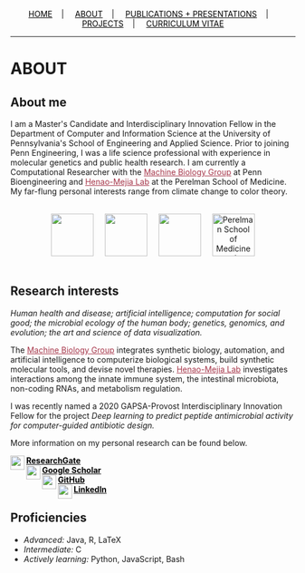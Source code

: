 <div class="topnav">
  <p align="center">
  <a href="home.html" style="color: rgb(0,0,0)"><font color="000000">HOME</font></a>&nbsp;&nbsp;&nbsp;&nbsp;|&nbsp;&nbsp;&nbsp;&nbsp;
  <a href="about.html" style="color: rgb(0,0,0)"><font color="000000">ABOUT</font></a>&nbsp;&nbsp;&nbsp;&nbsp;|&nbsp;&nbsp;&nbsp;&nbsp;
  <a href="pubs.html" style="color: rgb(0,0,0)"><font color="000000">PUBLICATIONS + PRESENTATIONS</font></a>&nbsp;&nbsp;&nbsp;&nbsp;|&nbsp;&nbsp;&nbsp;&nbsp;
  <a href="projects.html" style="color: rgb(0,0,0)"><font color="000000">PROJECTS</font></a>&nbsp;&nbsp;&nbsp;&nbsp;|&nbsp;&nbsp;&nbsp;&nbsp;
  <a href="resume_05_2020.pdf" style="color: rgb(0,0,0)" target="_blank"><font color="000000">CURRICULUM VITAE</font></a> 
</p>
</div>

---------------------------------------

# ABOUT

## About me

I am a Master's Candidate and Interdisciplinary Innovation Fellow in the Department of Computer and Information Science at the University of Pennsylvania's School of Engineering and Applied Science. Prior to joining Penn Engineering, I was a life science professional with experience in molecular genetics and public health research. I am currently a Computational Researcher with the <a href="https://delafuentelab.seas.upenn.edu/" style="color: rgb(167,55,75)" target="_blank"><font color="A7374B">Machine Biology Group</font></a> at Penn Bioengineering and <a href="https://www.henao-mejialab.com/" style="color: rgb(167,55,75)" target="_blank"><font color="A7374B">Henao-Mejia Lab</font></a> at the Perelman School of Medicine. My far-flung personal interests range from climate change to color theory.

<p align="center">
  <br>
  <img src="https://user-images.githubusercontent.com/50045763/80990821-051d2c00-8e05-11ea-8308-7a05612807fa.png" height="75"/> &nbsp; &nbsp;
    <img src="https://user-images.githubusercontent.com/50045763/80991760-7f01e500-8e06-11ea-9a2c-ef93e339610f.jpg" height="75"/> &nbsp; &nbsp;
      <img src="https://user-images.githubusercontent.com/50045763/81596758-9b67c980-9392-11ea-86a5-d732f4ed90cd.jpg" height="75"/> &nbsp; &nbsp;
  <a href="http://www.med.upenn.edu/" target="_blank"><img src="https://www.med.upenn.edu/images/psom_logo_blue.svg" alt="Perelman School of Medicine at the University of Pennsylvania" height="75"/></a> 
  <br>
  <br>
</p>


## Research interests

*Human health and disease; artificial intelligence; computation for social good; the microbial ecology of the human body; genetics, genomics, and evolution; the art and science of data visualization.*

The <a href="https://delafuentelab.seas.upenn.edu/" style="color: rgb(167,55,75)" target="_blank"><font color="A7374B">Machine Biology Group</font></a> integrates synthetic biology, automation, and artificial intelligence to computerize biological systems, build synthetic molecular tools, and devise novel therapies. <a href="https://www.henao-mejialab.com/" style="color: rgb(167,55,75)" target="_blank"><font color="A7374B">Henao-Mejia Lab</font></a> investigates interactions among the innate immune system, the intestinal microbiota, non-coding RNAs, and metabolism regulation.

I was recently named a 2020 GAPSA-Provost Interdisciplinary Innovation Fellow for the project *Deep learning to predict peptide antimicrobial activity for computer-guided antibiotic design.*

More information on my personal research can be found below.

<img src="https://user-images.githubusercontent.com/50045763/72228039-1817a200-3571-11ea-8d82-7357b291dbcd.png" width="25" align="left"/><b><a href="https://www.researchgate.net/profile/Jacqueline_Maasch" style="color: rgb(0,0,0)" target="_blank"><font color="000000">ResearchGate</font></a><br>
  <img src="https://user-images.githubusercontent.com/50045763/72228041-1817a200-3571-11ea-8026-66fe60e5cefc.png" width="25" align="left"/> <a href="https://scholar.google.com/citations?user=5l9n9J8AAAAJ&hl=en&oi=ao" style="color: rgb(0,0,0)" target="_blank"><font color="000000">Google Scholar</font></a><br>
  <img src="https://user-images.githubusercontent.com/50045763/72228212-c07a3600-3572-11ea-9ee3-aaf371aafe5e.png" width="25" align="left"/> <a href="https://github.com/jmaasch" style="color: rgb(0,0,0)" target="_blank"><font color="000000">GitHub</font></a><br>
  <img src="https://user-images.githubusercontent.com/50045763/72228214-c112cc80-3572-11ea-9ad0-fe10f357b3e2.png" width="25" align="left"/> <a href="https://www.linkedin.com/in/jmaasch/" style="color: rgb(0,0,0)" target="_blank"><font color="000000">LinkedIn</font></a></b><br>

## Proficiencies

* *Advanced:* Java, R, LaTeX
* *Intermediate:* C
* *Actively learning:* Python, JavaScript, Bash

